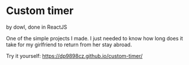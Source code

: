 # Custom timer

by dowl, done in ReactJS

One of the simple projects I made. I just needed to know how long does it take for my girlfriend to return from her stay abroad.

Try it yourself: https://dp9898cz.github.io/custom-timer/
